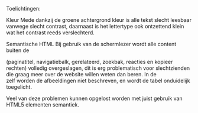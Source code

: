 Toelichtingen:

Kleur
  Mede dankzij de groene achtergrond kleur is alle tekst slecht leesbaar vanwege slecht contrast, daarnaast is het lettertype ook ontzettend klein wat het contrast reeds verslechterd.

Semantische HTML
  Bij gebruik van de schermlezer wordt alle content buiten de <article> (paginatitel, navigatiebalk, gerelateerd, zoekbak, reacties en kopieer rechten) volledig overgeslagen, dit is erg problematisch voor slechtzienden die graag meer over de website willen weten dan beren.
  In de <article> zelf worden de afbeeldingen niet beschreven, en wordt de tabel onduidelijk toegelicht.

  Veel van deze problemen kunnen opgelost worden met juist gebruik van HTML5 elementen semantiek.
